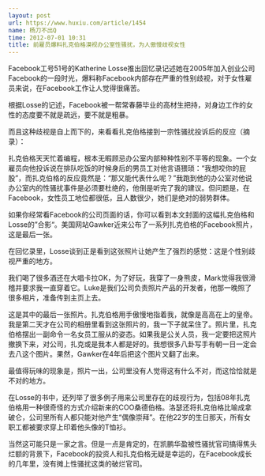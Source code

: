 ```yaml
---
layout: post
url: https://www.huxiu.com/article/1454
name: 杨刀不出Q
time: 2012-07-01 10:31
title: 前雇员爆料扎克伯格漠视办公室性骚扰，为人傲慢歧视女性
---
```

Facebook工号51号的Katherine Losse推出回忆录记述她在2005年加入创业公司Facebook的一段时光，爆料称Facebook内部存在严重的性别歧视，对于女性雇员来说，在Facebook工作让人觉得很痛苦。

根据Losse的记述，Facebook被一帮常春藤毕业的高材生把持，对身边工作的女性的态度要不就是疏远，要不就是粗暴。

而且这种歧视是自上而下的，来看看扎克伯格接到一宗性骚扰投诉后的反应（摘录）：

扎克伯格天天忙着编程，根本无暇顾忌办公室内部种种性别不平等的现象。一个女雇员向他投诉说在排队吃饭的时候身后的男员工对他言语猥琐：“我想咬你的屁股”，而扎克伯格的反应竟然是：“那又能代表什么呢？”我跑到他的办公室对他说办公室内的性骚扰事件是必须要杜绝的，他倒是听完了我的建议。但问题是，在Facebook，女性员工地位都很低，且人数很少，她们是绝对的弱势群体。

如果你经常看Facebook的公司页面的话，你可以看到本文封面的这幅扎克伯格和Losse的”合影“。美国网站Gawker近来公布了一系列扎克伯格的Facebook照片，这是最后一张。

在回忆录里，Losse谈到正是看到这张照片让她产生了强烈的感觉：这是个性别歧视严重的地方。

我们喝了很多酒还在大唱卡拉OK，为了好玩，我穿了一身熊皮，Mark觉得我很滑稽并要求我一直穿着它。Luke是我们公司负责照片产品的开发者，他那一晚照了很多相片，准备传到主页上去。

这是其中的最后一张照片。扎克伯格用手傲慢地指着我，就像是高高在上的皇帝。我是第二天才在公司的相册里看到这张照片的，我一下子就呆住了。照片里，扎克伯格摆出一副命令一名女员工服从的姿态。如果我是公关人员，我一定要把这照片撤换下来，对公司，扎克或是我本人都是好的。我想很多八卦写手有朝一日一定会去八这个图片。果然，Gawker在4年后把这个图片又翻了出来。

最值得玩味的现象是，照片一出，公司里没有人觉得这有什么不对，而这恰恰就是不对的地方。

在Losse的书中，还列举了很多例子用来公司里存在的歧视行为，包括08年扎克伯格用一种很奇怪的方式介绍新来的COO桑德伯格。洛瑟还将扎克伯格比喻成拿破仑，公司里所有人都只能对他产生“偶像崇拜”。在他22岁的生日那天，所有女职工都被要求穿上印着他头像的T恤衫。

当然这可能只是一家之言。但是一点是肯定的，在凯鹏华盈被性骚扰官司搞得焦头烂额的背景下，Facebook的投资人和扎克伯格无疑是幸运的，在Facebook成长的几年里，没有摊上性骚扰这类的破烂官司。

